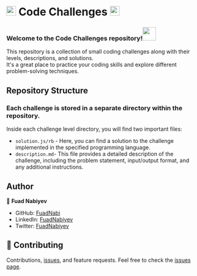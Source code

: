 # <img src="https://media2.giphy.com/media/QssGEmpkyEOhBCb7e1/giphy.gif?cid=ecf05e47a0n3gi1bfqntqmob8g9aid1oyj2wr3ds3mg700bl&rid=giphy.gif" width ="25"> Code Challenges <img src="https://media2.giphy.com/media/QssGEmpkyEOhBCb7e1/giphy.gif?cid=ecf05e47a0n3gi1bfqntqmob8g9aid1oyj2wr3ds3mg700bl&rid=giphy.gif" width ="25">
### Welcome to the Code Challenges repository!<img src="https://media.giphy.com/media/hvRJCLFzcasrR4ia7z/giphy.gif" width="35">
This repository is a collection of small coding challenges along with their levels, descriptions, and solutions.<br> It's a great place to practice your coding skills and explore different problem-solving techniques.

## Repository Structure
### Each challenge is stored in a separate directory within the repository.<br>
  Inside each challenge level directory, you will find two important files:
* `solution.js/rb` - Here, you can find a solution to the challenge implemented in the specified programming language.
* `description.md`- This file provides a detailed description of the challenge, including the problem statement, input/output format, and any additional instructions.<br>

## Author

:bust_in_silhouette: **Fuad Nabiyev**

- GitHub: [FuadNabi](https://github.com/FuadNabi)
- LinkedIn: [FuadNabiyev](https://www.linkedin.com/in/fuad-nabiyev/)
- Twitter: [FuadNabiyev](https://twitter.com/FuadNabiyev_)

## :handshake: Contributing

Contributions, [issues](https://github.com/FuadNabi/Code-Challenges/issues), and feature requests.
Feel free to check the [issues page](https://github.com/FuadNabi/Code-Challenges/issues).
